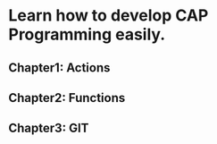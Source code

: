 # Learn how to develop CAP Programming easily.

## Chapter1: Actions
## Chapter2: Functions
## Chapter3: GIT
